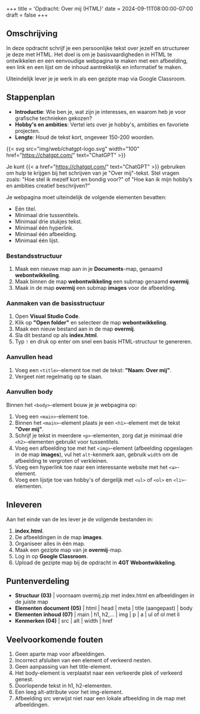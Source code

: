 +++
title = 'Opdracht: Over mij (HTML)'
date = 2024-09-11T08:00:00-07:00
draft = false
+++

## Omschrijving

In deze opdracht schrijf je een persoonlijke tekst over jezelf en structureer je deze met HTML. Het doel is om je basisvaardigheden in HTML te ontwikkelen en een eenvoudige webpagina te maken met een afbeelding, een link en een lijst om de inhoud aantrekkelijk en informatief te maken.

Uiteindelijk lever je je werk in als een gezipte map via Google Classroom.

## Stappenplan

- **Introductie**: Wie ben je, wat zijn je interesses, en waarom heb je voor grafische technieken gekozen?
- **Hobby's en ambities**: Vertel iets over je hobby's, ambities en favoriete projecten.
- **Lengte**: Houd de tekst kort, ongeveer 150-200 woorden.

{{< svg src="img/web/chatgpt-logo.svg" width="100" href="https://chatgpt.com/" text="ChatGPT" >}}

Je kunt {{< a href="https://chatgpt.com/" text="ChatGPT" >}} gebruiken om hulp te krijgen bij het schrijven van je "Over mij"-tekst. Stel vragen zoals: "Hoe stel ik mezelf kort en bondig voor?" of "Hoe kan ik mijn hobby’s en ambities creatief beschrijven?"

Je webpagina moet uiteindelijk de volgende elementen bevatten:
- Eén titel.
- Minimaal drie tussentitels.
- Minimaal drie stukjes tekst.
- Minimaal één hyperlink.
- Minimaal één afbeelding.
- Minimaal één lijst.

### Bestandsstructuur

1. Maak een nieuwe map aan in je **Documents**-map, genaamd **webontwikkeling**.
2. Maak binnen de map **webontwikkeling** een submap genaamd **overmij**.
3. Maak in de map **overmij** een submap **images** voor de afbeelding.

### Aanmaken van de basisstructuur

1. Open **Visual Studio Code**.
2. Klik op **"Open folder"** en selecteer de map **webontwikkeling**.
3. Maak een nieuw bestand aan in de map **overmij**.
4. Sla dit bestand op als **index.html**.
5. Typ `!` en druk op enter om snel een basis HTML-structuur te genereren.

### Aanvullen head

1. Voeg een `<title>`-element toe met de tekst: **"Naam: Over mij"**.
2. Vergeet niet regelmatig op te slaan.

### Aanvullen body

Binnen het `<body>`-element bouw je je webpagina op:

1. Voeg een `<main>`-element toe.
2. Binnen het `<main>`-element plaats je een `<h1>`-element met de tekst **"Over mij"**.
3. Schrijf je tekst in meerdere `<p>`-elementen, zorg dat je minimaal drie `<h2>`-elementen gebruikt voor tussentitels.
4. Voeg een afbeelding toe met het `<img>`-element (afbeelding opgeslagen in de map **images**), vul het `alt`-kenmerk aan, gebruik `width` om de afbeelding te vergroten of verkleinen.
5. Voeg een hyperlink toe naar een interessante website met het `<a>`-element.
6. Voeg een lijstje toe van hobby's of dergelijk met `<ul>` of `<ol>` en `<li>`-elementen.

## Inleveren

Aan het einde van de les lever je de volgende bestanden in:

1. **index.html**.
2. De afbeeldingen in de map **images**.
3. Organiseer alles in één map.
4. Maak een gezipte map van je **overmij**-map.
5. Log in op **Google Classroom**.
6. Upload de gezipte map bij de opdracht in **4GT Webontwikkeling**.

## Puntenverdeling

- **Structuur (03)** | voornaam overmij.zip met index.html en afbeeldingen in de juiste map
- **Elementen document (05)** | html | head | meta | title (aangepast) | body
- **Elementen inhoud (07)** | main | h1, h2,... | img | p | a | ul of ol met li                                                   
- **Kenmerken (04)** | src | alt | width | href

## Veelvoorkomende fouten

1. Geen aparte map voor afbeeldingen.
2. Incorrect afsluiten van een element of verkeerd nesten.
3. Geen aanpassing van het title-element.
4. Het body-element is verplaatst naar een verkeerde plek of verkeerd genest.
5. Doorlopende tekst in h1, h2-elementen.
6. Een leeg alt-attribute voor het img-element.
7. Afbeelding src verwijst niet naar een lokale afbeelding in de map met afbeeldingen.